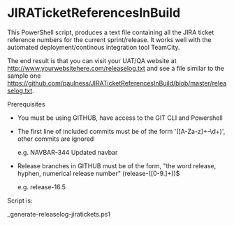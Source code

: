 # JIRATicketReferencesInBuild
This PowerShell script, produces a text file containing all the JIRA ticket reference numbers for the current sprint/release. It works well with the automated deployment/continous integration tool TeamCity.

The end result is that you can visit your UAT/QA website at http://www.yourwebsitehere.com/releaselog.txt and see a file similar to the sample one https://github.com/paulness/JIRATicketReferencesInBuild/blob/master/releaselog.txt.

Prerequisites

- You must be using GITHUB, have access to the GIT CLI and Powershell

- The first line of included commits must be of the form '([A-Za-z]+\-\d+)', other commits are ignored

  e.g.
  NAVBAR-344
  Updated navbar

- Release branches in GITHUB must be of the form, "the word release, hyphen, numerical release number" (release\-([0-9\.]+))$

  e.g.
  release-16.5


Script is:

_generate-releaselog-jiratickets.ps1
